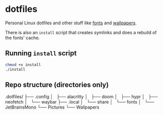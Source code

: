 # dotfiles

Personal Linux dotfiles and other stuff like [fonts](https://github.com/AlessioBanzato/dotfiles/tree/main/.local/share/fonts) and [wallpapers](https://github.com/AlessioBanzato/dotfiles/tree/main/Pictures/Wallpapers).

There is also an `install` script that creates symlinks and does a rebuild of the fonts' cache.

## Running `install` script

```bash
chmod +x install
./install
```

## Repo structure (directories only)

.dotfiles/
├── .config
│   ├── alacritty
│   ├── doom
│   ├── hypr
│   ├── neofetch
│   └── waybar
├── .local
│   └── share
│       └── fonts
│           └── JetBrainsMono
└── Pictures
    └── Wallpapers
